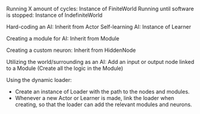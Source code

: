 Running X amount of cycles: Instance of FiniteWorld
Running until software is stopped: Instance of IndefiniteWorld

Hard-coding an AI: Inherit from Actor
Self-learning AI: Instance of Learner

Creating a module for AI: Inherit from Module

Creating a custom neuron: Inherit from HiddenNode


Utilizing the world/surrounding as an AI: Add an input or output node linked to a Module (Create all the logic in the Module)


Using the dynamic loader:
- Create an instance of Loader with the path to the nodes and modules. 
- Whenever a new Actor or Learner is made, link the loader when creating, so that the loader can add the relevant modules and neurons. 